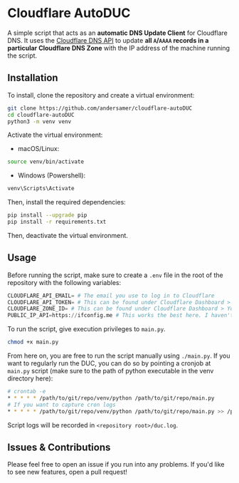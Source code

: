 # Cloudflare AutoDUC

A simple script that acts as an **automatic DNS Update Client** for Cloudflare DNS. It uses the [Cloudflare DNS API](https://developers.cloudflare.com/api/operations/dns-records-for-a-zone-update-dns-record) to update **all `A`/`AAAA` records in a particular Cloudflare DNS Zone** with the IP address of the machine running the script.

## Installation

To install, clone the repository and create a virtual environment:

```bash
git clone https://github.com/andersamer/cloudflare-autoDUC
cd cloudflare-autoDUC
python3 -m venv venv
```

Activate the virtual environment:

* macOS/Linux:

```bash
source venv/bin/activate
```

* Windows (Powershell):

```bash
venv\Scripts\Activate
```

Then, install the required dependencies:

```bash
pip install --upgrade pip
pip install -r requirements.txt
```

Then, deactivate the virtual environment.

## Usage

Before running the script, make sure to create a `.env` file in the root of the repository with the following variables:

```python
CLOUDFLARE_API_EMAIL= # The email you use to log in to Cloudflare
CLOUDFLARE_API_TOKEN= # This can be found under Cloudflare Dashboard > Profile > Profile > API Tokens > Create Token
CLOUDFLARE_ZONE_ID= # This can be found under Cloudflare Dashboard > Your Domain > API > ZoneID. Remember: all DNS records under this ZoneID will be updated!
PUBLIC_IP_API=https://ifconfig.me # This works the best here. I haven't tested any other services yet.
```

To run the script, give execution privileges to `main.py`.

```bash
chmod +x main.py
```

From here on, you are free to run the script manually using `./main.py`. If you want to regularly run the DUC, you can do so by pointing a cronjob at `main.py` script (make sure to the path of python executable in the venv directory here):

```bash
# crontab -e
* * * * * /path/to/git/repo/venv/python /path/to/git/repo/main.py
# If you want to capture cron logs
* * * * * /path/to/git/repo/venv/python /path/to/git/repo/main.py >> /path/to/git/repo/cron.log 2>&1
```

Script logs will be recorded in `<repository root>/duc.log`.

## Issues & Contributions

Please feel free to open an issue if you run into any problems. If you'd like to see new features, open a pull request!
